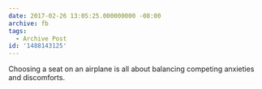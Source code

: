 ```yaml
---
date: 2017-02-26 13:05:25.000000000 -08:00
archive: fb
tags: 
  - Archive Post
id: '1488143125'
---
```


Choosing a seat on an airplane is all about balancing competing anxieties and discomforts.
